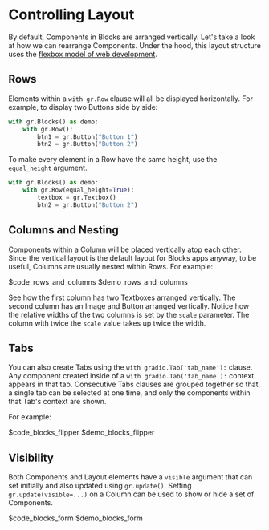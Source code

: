 # Controlling Layout

By default, Components in Blocks are arranged vertically. Let's take a look at how we can rearrange Components. Under the hood, this layout structure uses the [flexbox model of web development](https://developer.mozilla.org/en-US/docs/Web/CSS/CSS_Flexible_Box_Layout/Basic_Concepts_of_Flexbox).

## Rows

Elements within a `with gr.Row` clause will all be displayed horizontally. For example, to display two Buttons side by side:

```python
with gr.Blocks() as demo:
    with gr.Row():
        btn1 = gr.Button("Button 1")
        btn2 = gr.Button("Button 2")
```

To make every element in a Row have the same height, use the `equal_height` argument.

```python
with gr.Blocks() as demo:
    with gr.Row(equal_height=True):
        textbox = gr.Textbox()
        btn2 = gr.Button("Button 2")
```

## Columns and Nesting

Components within a Column will be placed vertically atop each other. Since the vertical layout is the default layout for Blocks apps anyway, to be useful, Columns are usually  nested within Rows. For example:

$code_rows_and_columns
$demo_rows_and_columns

See how the first column has two Textboxes arranged vertically. The second column has an Image and Button arranged vertically. Notice how the relative widths of the two columns is set by the `scale` parameter. The column with twice the `scale` value takes up twice the width.

## Tabs

You can also create Tabs using the `with gradio.Tab('tab_name'):` clause. Any component created inside of a `with gradio.Tab('tab_name'):` context appears in that tab. Consecutive Tabs clauses are grouped together so that a single tab can be selected at one time, and only the components within that Tab's context are shown.

For example:

$code_blocks_flipper
$demo_blocks_flipper

## Visibility

Both Components and Layout elements have a `visible` argument that can set initially and also updated using `gr.update()`. Setting `gr.update(visible=...)` on a Column can be used to show or hide a set of Components.

$code_blocks_form
$demo_blocks_form